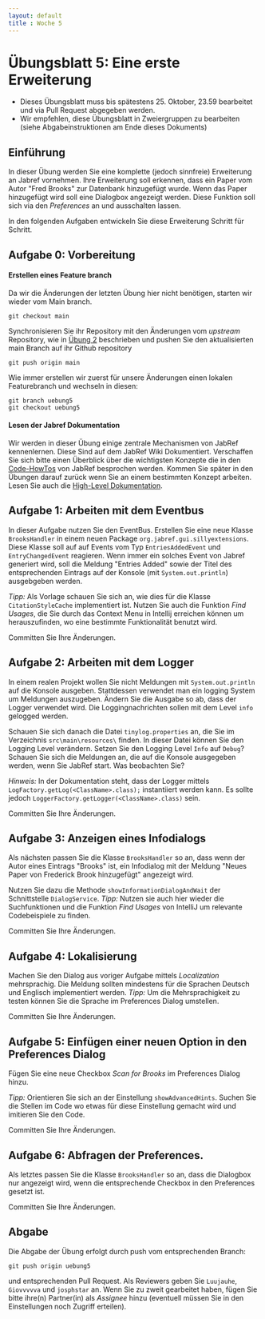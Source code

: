 ```yaml
---
layout: default
title : Woche 5
---
```

# Übungsblatt 5: Eine erste Erweiterung


* Dieses Übungsblatt muss bis spätestens 25. Oktober, 23.59 bearbeitet und via Pull Request abgegeben werden.
* Wir empfehlen, diese Übungsblatt in Zweiergruppen zu bearbeiten (siehe Abgabeinstruktionen am Ende dieses Dokuments)


## Einführung


In dieser Übung werden Sie eine komplette (jedoch sinnfreie) Erweiterung an Jabref vornehmen.
Ihre Erweiterung soll erkennen, dass ein Paper vom Autor "Fred Brooks" zur Datenbank hinzugefügt wurde. Wenn das Paper hinzugefügt wird soll eine Dialogbox angezeigt werden.
Diese Funktion soll sich via den *Preferences* an und ausschalten lassen.

In den folgenden Aufgaben entwickeln Sie diese Erweiterung Schritt für Schritt.

## Aufgabe 0: Vorbereitung

####  Erstellen eines Feature branch

Da wir die Änderungen der letzten Übung hier nicht benötigen, starten wir wieder vom Main branch.
```
git checkout main
```

Synchronisieren Sie ihr Repository mit den Änderungen vom *upstream* Repository, wie in [Übung 2](first-changes) beschrieben  und pushen Sie den aktualisierten main Branch auf ihr Github repository
```
git push origin main
```

Wie immer erstellen wir zuerst für unsere Änderungen einen lokalen Featurebranch und wechseln in diesen:

```
git branch uebung5
git checkout uebung5
```



#### Lesen der Jabref Dokumentation

Wir werden in dieser Übung einige zentrale Mechanismen von JabRef kennenlernen. Diese Sind auf dem JabRef Wiki Dokumentiert.
Verschaffen Sie sich bitte einen Überblick über die wichtigsten Konzepte die in den [Code-HowTos](https://jabref.readthedocs.io/en/latest/getting-into-the-code/code-howtos/) von JabRef besprochen werden.
Kommen Sie später in den Übungen darauf zurück wenn Sie an einem bestimmten Konzept arbeiten.
Lesen Sie auch die [High-Level Dokumentation](https://jabref.readthedocs.io/en/latest/getting-into-the-code/high-level-documentation/).



## Aufgabe 1: Arbeiten mit dem Eventbus

In dieser Aufgabe nutzen Sie den EventBus. Erstellen Sie eine neue Klasse ```BrooksHandler``` in einem neuen Package ```org.jabref.gui.sillyextensions```.
Diese Klasse soll auf auf Events vom Typ ```EntriesAddedEvent``` und ```EntryChangedEvent``` reagieren. Wenn immer ein solches Event von Jabref generiert wird, soll
die Meldung "Entries Added" sowie der Titel des entsprechenden Eintrags auf der Konsole (mit ```System.out.println```) ausgebgeben werden.

*Tipp:* Als Vorlage schauen Sie sich an, wie dies für die Klasse ```CitationStyleCache``` implementiert ist. 
Nutzen Sie auch die Funktion *Find Usages*, die Sie durch das Context Menu in Intellij erreichen können um herauszufinden, wo eine bestimmte Funktionalität benutzt wird.

Committen Sie Ihre Änderungen.



## Aufgabe 2: Arbeiten mit dem Logger

In einem realen Projekt wollen Sie nicht Meldungen  mit ```System.out.println``` auf die Konsole ausgeben. Stattdessen verwendet man ein logging System um Meldungen auszugeben.
Ändern Sie die Ausgabe so ab, dass der Logger verwendet wird. Die Loggingnachrichten sollen mit dem Level ```info``` gelogged werden.


Schauen Sie sich danach die Datei ```tinylog.properties``` an, die Sie im Verzeichnis ```src\main\resources\``` finden. In dieser Datei können Sie den Logging Level verändern.
Setzen Sie den Logging Level ```Info``` auf ```Debug```? Schauen Sie sich die Meldungen an, die 
auf die Konsole ausgegeben werden, wenn Sie JabRef start. Was beobachten Sie?

*Hinweis:* In der Dokumentation steht, dass der Logger mittels ```LogFactory.getLog(<ClassName>.class);``` instantiiert werden kann. Es sollte jedoch ```LoggerFactory.getLogger(<ClassName>.class)``` sein. 

Committen Sie Ihre Änderungen.


## Aufgabe 3: Anzeigen eines Infodialogs

Als nächsten passen Sie die Klasse ```BrooksHandler``` so an, dass wenn der Autor eines Eintrags "Brooks" ist, ein Infodialog mit der Meldung
"Neues Paper von Frederick Brook hinzugefügt"  angezeigt wird.


Nutzen Sie dazu die Methode ```showInformationDialogAndWait``` der Schnittstelle ```DialogService```.
*Tipp:* Nutzen sie auch hier wieder die Suchfunktionen und die Funktion *Find Usages* von IntelliJ um relevante Codebeispiele zu finden.

Committen Sie Ihre Änderungen.

## Aufgabe 4: Lokalisierung

Machen Sie den Dialog aus voriger Aufgabe mittels *Localization* mehrsprachig. Die Meldung sollten mindestens für die Sprachen Deutsch und Englisch implementiert werden.
*Tipp:* Um die Mehrsprachigkeit zu testen können Sie die Sprache im Preferences Dialog umstellen.

Committen Sie Ihre Änderungen.

## Aufgabe 5: Einfügen einer neuen Option in den Preferences Dialog

Fügen Sie eine neue Checkbox *Scan for Brooks* im Preferences Dialog hinzu.

*Tipp:* Orientieren Sie sich an der Einstellung ```showAdvancedHints```. Suchen Sie die Stellen im Code wo etwas für diese Einstellung gemacht wird und imitieren Sie den
Code.

Committen Sie Ihre Änderungen.

## Aufgabe 6: Abfragen der Preferences.

Als letztes passen Sie die Klasse ```BrooksHandler``` so an, dass die Dialogbox nur angezeigt wird, wenn die entsprechende Checkbox in den Preferences gesetzt ist.

Committen Sie Ihre Änderungen.


## Abgabe
Die Abgabe der Übung erfolgt durch push vom entsprechenden Branch:
```
git push origin uebung5
```
und entsprechenden Pull Request. Als Reviewers geben Sie `Luujauhe`, `Giovvvvva` und `josphstar` an.
Wenn Sie zu zweit gearbeitet haben, fügen Sie bitte ihre(n) Partner(in) als *Assignee* hinzu
(eventuell müssen Sie in den Einstellungen noch Zugriff erteilen).
